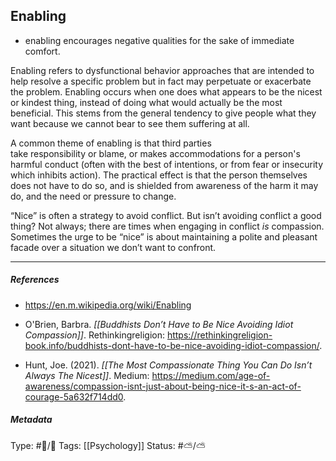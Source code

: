 ## Enabling  # 

- enabling encourages negative qualities for the sake of immediate comfort.

Enabling refers to dysfunctional behavior approaches that are intended to help resolve a specific problem but in fact may perpetuate or exacerbate the problem. Enabling occurs when one does what appears to be the nicest or kindest thing, instead of doing what would actually be the most beneficial. This stems from the general tendency to give people what they want because we cannot bear to see them suffering at all. 

A common theme of enabling is that third parties take responsibility or blame, or makes accommodations for a person's harmful conduct (often with the best of intentions, or from fear or insecurity which inhibits action). The practical effect is that the person themselves does not have to do so, and is shielded from awareness of the harm it may do, and the need or pressure to change.

“Nice” is often a strategy to avoid conflict. But isn’t avoiding conflict a good thing? Not always; there are times when engaging in conflict _is_ compassion. Sometimes the urge to be “nice” is about maintaining a polite and pleasant facade over a situation we don’t want to confront.

___

##### References

- https://en.m.wikipedia.org/wiki/Enabling

- O'Brien, Barbra. _[[Buddhists Don’t Have to Be Nice Avoiding Idiot Compassion]]_. Rethinkingreligion: https://rethinkingreligion-book.info/buddhists-dont-have-to-be-nice-avoiding-idiot-compassion/.

- Hunt, Joe. (2021). _[[The Most Compassionate Thing You Can Do Isn’t Always The Nicest]]_. Medium: https://medium.com/age-of-awareness/compassion-isnt-just-about-being-nice-it-s-an-act-of-courage-5a632f714dd0.

##### Metadata

Type: #🔵/🔵 
Tags: [[Psychology]]
Status: #⛅️/⛅️ 